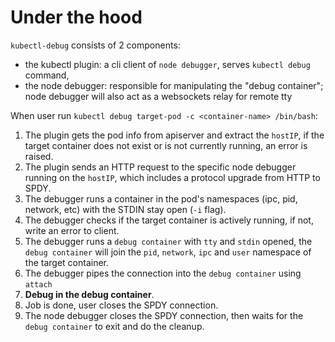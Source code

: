 # Under the hood

`kubectl-debug` consists of 2 components:

* the kubectl plugin: a cli client of `node debugger`, serves `kubectl debug` command, 
* the node debugger: responsible for manipulating the "debug container"; node debugger will also act as a websockets relay for remote tty

When user run `kubectl debug target-pod -c <container-name> /bin/bash`:

1. The plugin gets the pod info from apiserver and extract the `hostIP`, if the target container does not exist or is not currently running, an error is raised.
2. The plugin sends an HTTP request to the specific node debugger running on the `hostIP`, which includes a protocol upgrade from HTTP to SPDY.
3. The debugger runs a container in the pod's namespaces (ipc, pid, network, etc) with the STDIN stay open (`-i` flag).
4. The debugger checks if the target container is actively running, if not, write an error to client.
5. The debugger runs a `debug container` with `tty` and `stdin` opened, the `debug container` will join the `pid`, `network`, `ipc` and `user` namespace of the target container.
6. The debugger pipes the connection into the `debug container` using `attach`
7. **Debug in the debug container**.
8. Job is done, user closes the SPDY connection.
9. The node debugger closes the SPDY connection, then waits for the `debug container` to exit and do the cleanup.